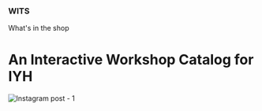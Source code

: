 ### WITS
What's in the shop
# An Interactive Workshop Catalog for IYH

![Instagram post - 1](https://user-images.githubusercontent.com/64546287/200516140-efc21108-37a0-4d56-86c5-a23cb4b2aba7.jpg)
